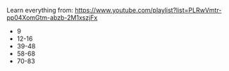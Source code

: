 Learn everything from: https://www.youtube.com/playlist?list=PLRwVmtr-pp04XomGtm-abzb-2M1xszjFx
- 9
- 12-16
- 39-48
- 58-68
- 70-83
